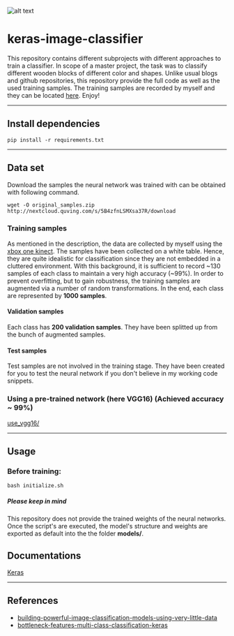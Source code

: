 ![alt text](https://viblo.asia/uploads/1b042898-d4d8-4a90-b7aa-831eea3a5f83.png)


# keras-image-classifier
This repository contains different subprojects with different approaches to train a classifier. In scope of a master project, the task was to classify different wooden blocks of different color and shapes. Unlike usual blogs and github repositories, this repository provide the full code as well as the used training samples. The training samples are recorded by myself and they can be located [here](https://github.com/Quving/keras-image-classifier/tree/master/data/). Enjoy!

___

## Install dependencies
``` pip install -r requirements.txt ```
___
## Data set
Download the samples the neural network was trained with can be obtained with following command.

``` wget -O original_samples.zip http://nextcloud.quving.com/s/5B4zfnLSMXsa37R/download ```
### Training samples
As mentioned in the description, the data are collected by myself using the [xbox one kinect](https://www.xbox.com/de-DE/xbox-one/accessories/kinect). The samples have been collected on a white table. Hence, they are quite idealistic for classification since they are not embedded in a cluttered environment. With this background, it is sufficient to record ~130 samples of each class to maintain a very high accuracy (~99%). In order to prevent overfitting, but to gain robustness, the training samples are augmented via a number of random transformations. In the end, each class are represented by **1000 samples**.

#### Validation samples
Each class has **200 validation samples**. They have been splitted up from the bunch of augmented samples.

#### Test samples
Test samples are not involved in the training stage. They have been created for you to test the neural network if you don't believe in my working code snippets.

### Using a pre-trained network (here VGG16) (Achieved accuracy ~ 99%)
[use_vgg16/](https://github.com/Quving/keras-image-classifier/tree/master/use-vgg16)

___

## Usage

### Before training:

``` bash initialize.sh ```

##### Please keep in mind
This repository does not provide the trained weights of the neural networks. Once the script's are executed, the model's structure and weights are exported as default into the the folder **models/**.

## Documentations
[Keras](https://keras.io/)

___
## References
- [building-powerful-image-classification-models-using-very-little-data](https://blog.keras.io/building-powerful-image-classification-models-using-very-little-data.html)
- [bottleneck-features-multi-class-classification-keras](http://www.codesofinterest.com/2017/08/bottleneck-features-multi-class-classification-keras.html)

